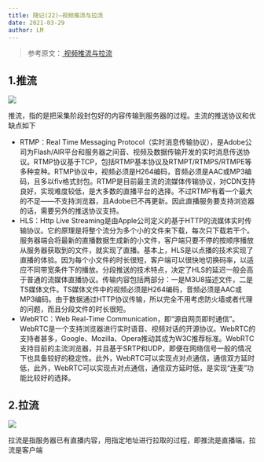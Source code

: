 ```yaml
---
title: 随记(22)—视频推流与拉流
date: 2021-03-29
author: LM
---
```


> 参考原文：[ 视频推流与拉流 ](https://www.jianshu.com/p/7d0d452063d9)

## 1.推流

![](https://gitee.com/LM-J/drawingbed/raw/master/img/32.png)

推流，指的是把采集阶段封包好的内容传输到服务器的过程。主流的推送协议和优缺点如下

- RTMP：Real Time Messaging Protocol（实时消息传输协议），是Adobe公司为Flash/AIR平台和服务器之间音、视频及数据传输开发的实时消息传送协议。RTMP协议基于TCP，包括RTMP基本协议及RTMPT/RTMPS/RTMPE等多种变种。RTMP协议中，视频必须是H264编码，音频必须是AAC或MP3编码，且多以flv格式封包。RTMP是目前最主流的流媒体传输协议，对CDN支持良好，实现难度较低，是大多数的直播平台的选择。不过RTMP有着一个最大的不足——不支持浏览器，且Adobe已不再更新。因此直播服务要支持浏览器的话，需要另外的推送协议支持。
- HLS：Http Live Streaming是由Apple公司定义的基于HTTP的流媒体实时传输协议。它的原理是将整个流分为多个小的文件来下载，每次只下载若干个。服务器端会将最新的直播数据生成新的小文件，客户端只要不停的按顺序播放从服务器获取到的文件，就实现了直播。基本上，HLS是以点播的技术实现了直播的体验。因为每个小文件的时长很短，客户端可以很快地切换码率，以适应不同带宽条件下的播放。分段推送的技术特点，决定了HLS的延迟一般会高于普通的流媒体直播协议。传输内容包括两部分：一是M3U8描述文件，二是TS媒体文件。TS媒体文件中的视频必须是H264编码，音频必须是AAC或MP3编码。由于数据通过HTTP协议传输，所以完全不用考虑防火墙或者代理的问题，而且分段文件的时长很短。
- WebRTC：Web Real-Time Communication，即“源自网页即时通信”。WebRTC是一个支持浏览器进行实时语音、视频对话的开源协议。WebRTC的支持者甚多，Google、Mozilla、Opera推动其成为W3C推荐标准。WebRTC支持目前的主流浏览器，并且基于SRTP和UDP，即便在网络信号一般的情况下也具备较好的稳定性。此外，WebRTC可以实现点对点通信，通信双方延时低，此外，WebRTC可以实现点对点通信，通信双方延时低，是实现“连麦”功能比较好的选择。

## 2.拉流

![](https://gitee.com/LM-J/drawingbed/raw/master/img/33.png)

拉流是指服务器已有直播内容，用指定地址进行拉取的过程，即推流是直播端，拉流是客户端